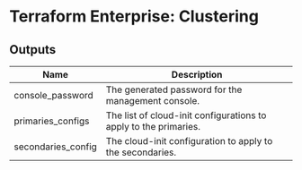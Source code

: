 # Terraform Enterprise: Clustering

## Outputs

| Name | Description |
|------|-------------|
| console\_password | The generated password for the management console. |
| primaries\_configs | The list of cloud-init configurations to apply to the primaries. |
| secondaries\_config | The cloud-init configuration to apply to the secondaries. |

